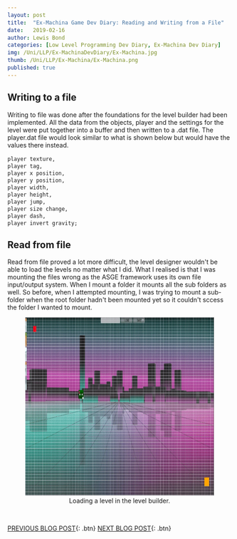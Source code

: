 ```yaml
---
layout: post
title:  "Ex-Machina Game Dev Diary: Reading and Writing from a File"
date:   2019-02-16
author: Lewis Bond
categories: [Low Level Programming Dev Diary, Ex-Machina Dev Diary]
img: /Uni/LLP/Ex-MachinaDevDiary/Ex-Machina.jpg
thumb: /Uni/LLP/Ex-Machina/Ex-Machina.png
published: true
---
```

<!--more-->

## Writing to a file

Writing to file was done after the foundations for the level builder had been implemented. All the data from the objects, player and the settings for the level were put together into a buffer and then written to a .dat file. The player.dat file would look similar to what is shown below but would have the values there instead.

~~~
player texture,
player tag,
player x position,
player y position,
player width,
player height,
player jump,
player size change,
player dash,
player invert gravity;
~~~

## Read from file

Read from file proved a lot more difficult, the level designer wouldn't be able to load the levels no matter what I did. What I realised is that I was mounting the files wrong as the ASGE framework uses its own file input/output system. When I mount a folder it mounts all the sub folders as well. So before, when I attempted mounting, I was trying to mount a sub-folder when the root folder hadn't been mounted yet so it couldn't sccess the folder I wanted to mount.



<center>
	<figure>
	    <a href="/assets/img/blog/Uni/LLP/Ex-MachinaDevDiary/loadLevel.gif"><img src="/assets/img/blog/Uni/LLP/Ex-MachinaDevDiary/loadLevel.gif" height="400"></a>
	    <figcaption>Loading a level in the level builder.</figcaption>
	</figure>
</center>

<br/>

[PREVIOUS BLOG POST](https://lbondi7.github.io/developer%20diary/low%20level%20programming%20dev%20diary/ex-machina%20dev%20diary/llp-dd-ExMachina-8){: .btn} [NEXT BLOG POST](https://lbondi7.github.io/developer%20diary/low%20level%20programming%20dev%20diary/ex-machina%20dev%20diary/llp-dd-ExMachina-10){: .btn}
